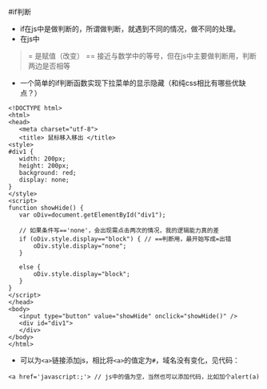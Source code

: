 #if判断
- if在js中是做判断的，所谓做判断，就遇到不同的情况，做不同的处理。
- 在js中
> = 是赋值（改变）
> == 接近与数学中的等号，但在js中主要做判断用，判断两边是否相等

- 一个简单的if判断函数实现下拉菜单的显示隐藏（和纯css相比有哪些优缺点？）

 ```
<!DOCTYPE html>
<html>
<head>
    <meta charset="utf-8">
    <title> 鼠标移入移出 </title>
<style>
#div1 {
    width: 200px;
    height: 200px;
    background: red;
    display: none;
}
</style>
<script>
function showHide() {
    var oDiv=document.getElementById("div1");
	
    // 如果条件写=='none'，会出现需点击两次的情况，我的逻辑能力真的差
    if (oDiv.style.display=="block") { // ==判断用，最开始写成=出错
        oDiv.style.display="none";
    }

    else {
        oDiv.style.display="block";
    }
}
</script>
</head>
<body>
    <input type="button" value="showHide" onclick="showHide()" />
    <div id="div1">
    </div>
</body>
</html>
 ```
- 可以为`<a>`链接添加js，相比将`<a>`的值定为`#`，域名没有变化，见代码：
```
<a href='javascript:;'> // js中的值为空，当然也可以添加代码，比如加个alert(a)
```